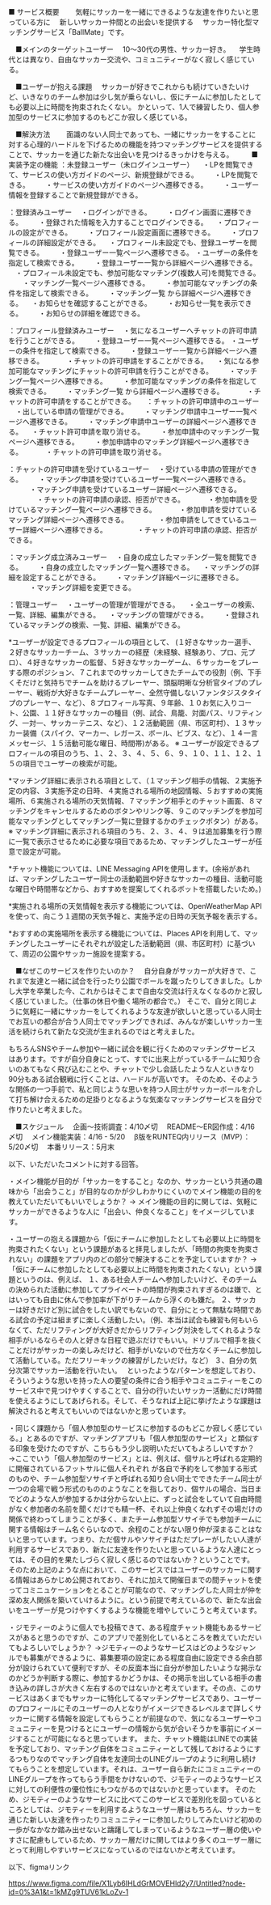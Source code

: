 ■ サービス概要　
　気軽にサッカーを一緒にできるような友達を作りたいと思っている方に
　新しいサッカー仲間との出会いを提供する
　サッカー特化型マッチングサービス「BallMate」です。

　■メインのターゲットユーザー
　10〜30代の男性、サッカー好き。
　学生時代とは異なり、自由なサッカー交流や、コミュニティーがなく寂しく感じている。

　■ユーザーが抱える課題
　サッカーが好きでこれからも続けていきたいけど、いきなりのチーム参加は少し気が乗らないし、仮にチームに参加したとしても必要以上に時間を拘束されたくない。
かといって、1人で練習したり、個人参加型のサービスに参加するのもどこか寂しく感じている。

　■解決方法　
　面識のない人同士であっても、一緒にサッカーをすることに対する心理的ハードルを下げるための機能を持つマッチングサービスを提供することで、サッカーを通じた新たな出会いを見つけるきっかけを与える。
　
　■実装予定の機能
：未登録ユーザー（未ログインユーザー）
　・LPを閲覧できて、サービスの使い方ガイドのページ、新規登録ができる。
　　・LPを閲覧できる。
　　・サービスの使い方ガイドのページへ遷移できる。
　　・ユーザー情報を登録することで新規登録ができる。

：登録済みユーザー
　・ログインができる。
　　・ログイン画面に遷移できる。
　　・登録された情報を入力することでログインできる。
　・プロフィールの設定ができる。
　　・プロフィール設定画面に遷移できる。
　　・プロフィールの詳細設定ができる。
　・プロフィール未設定でも、登録ユーザーを閲覧できる。
　　・登録ユーザー一覧ページへ遷移できる。
	・ユーザーの条件を指定して検索できる。
　　・登録ユーザー一覧から詳細ページへ遷移できる。
　・プロフィール未設定でも、参加可能なマッチング(複数人可)を閲覧できる。
　　・マッチング一覧ページへ遷移できる。
　　・参加可能なマッチングの条件を指定して検索できる。
　　・マッチング一覧 から詳細ページへ遷移できる。
　・お知らせを確認することができる。
　　・お知らせ一覧を表示できる。
　　・お知らせの詳細を確認できる。

：プロフィール登録済みユーザー
　・気になるユーザーへチャットの許可申請を行うことができる。
　　・登録ユーザー一覧ページへ遷移できる。
	・ユーザーの条件を指定して検索できる。
　　・登録ユーザー一覧から詳細ページへ遷移できる。
　　　・チャットの許可申請をすることができる。
　・気になる参加可能なマッチングにチャットの許可申請を行うことができる。
　　・マッチング一覧ページへ遷移できる。
　　・参加可能なマッチングの条件を指定して検索できる。
　　・マッチング一覧 から詳細ページへ遷移できる。
　　　・チャットの許可申請をすることができる。
　
：チャットの許可申請中のユーザー
　・出している申請の管理ができる。
　　・マッチング申請中ユーザー一覧ページへ遷移できる。
　　・マッチング申請中ユーザーの詳細ページへ遷移できる。
	　・チャット許可申請を取り消せる。
　　・参加申請中のマッチング一覧ページへ遷移できる。
　　・参加申請中のマッチング詳細ページへ遷移できる。
　　　・チャットの許可申請を取り消せる。

：チャットの許可申請を受けているユーザー
　・受けている申請の管理ができる。
　　・マッチング申請を受けているユーザー一覧ページへ遷移できる。
　　　・マッチング申請を受けているユーザー詳細ページへ遷移できる。
　　　　・チャットの許可申請の承認、拒否ができる。
　　　・参加申請を受けているマッチング一覧ページへ遷移できる。
　　　・参加申請を受けているマッチング詳細ページへ遷移できる。
　　　　・参加申請をしてきているユーザー詳細ページへ遷移できる。
　　　　・チャットの許可申請の承認、拒否ができる。

：マッチング成立済みユーザー
　・自身の成立したマッチング一覧を閲覧できる。
　　・自身の成立したマッチング一覧へ遷移できる。
　・マッチングの詳細を設定することができる。
　　・マッチング詳細ページに遷移できる。
　　　・マッチング詳細を変更できる。

：管理ユーザー
　・ユーザーの管理が管理ができる。
    　・全ユーザーの検索、一覧、詳細、編集ができる。
　・マッチングの管理ができる。
　　・登録されているマッチングの検索、一覧、詳細、編集ができる。

*ユーザーが設定できるプロフィールの項目として、 (１好きなサッカー選手、２好きなサッカーチーム、３サッカーの経歴（未経験、経験あり、プロ、元プロ）、４好きなサッカーの監督、５好きなサッカーゲーム、６サッカーをプレーする際のポジション、７これまでのサッカーしてきたチームでの役割（例、下手くそだけと気持ちでチームを助けるプレーヤー、頭脳明晰な分析官タイプのプレーヤー、戦術が大好きなチームプレーヤー、全然守備しないファンタジスタタイプのプレーヤー、など）、８プロフィール写真、９年齢、１０お気に入りコート、公園、１１好きなサッカーの種目（例、試合、鳥籠、対面パス、リフティング、一対一、サッカーテニス、など）、１２活動範囲（県、市区町村）、１３サッカー装備（スパイク、マーカー、レガース、ボール、ビブス、など）、１４一言メッセージ、１５活動可能な曜日、時間帯)がある。
※ ユーザーが設定できるプロフィールの項目のうち、１、２、３、４、５、６、９、１０、１１、１２、１５の項目でユーザーの検索が可能。

*マッチング詳細に表示される項目として、（１マッチング相手の情報、２実施予定の内容、３実施予定の日時、４実施される場所の地図情報、５おすすめの実施場所、６実施される場所の天気情報、７マッチング相手とのチャット画面、８マッチングをキャンセルするためのボタンやリンク等、９このマッチングを参加可能なマッチングとしてマッチング一覧に登録するかのチェックボタン）がある。
※ マッチング詳細に表示される項目のうち、２、３、４、９は追加募集を行う際に一覧で表示させるために必要な項目であるため、マッチングしたユーザーが任意で設定が可能。


*チャット機能については、LINE Messaging APIを使用します。(余裕があれば、マッチングしたユーザー同士の活動範囲や好きなサッカーの種目、活動可能な曜日や時間帯などから、おすすめを提案してくれるボットを搭載したいため。)

*実施される場所の天気情報を表示する機能については、OpenWeatherMap APIを使って、向こう１週間の天気予報と、実施予定の日時の天気予報を表示する。

*おすすめの実施場所を表示する機能については、Places APIを利用して、マッチングしたユーザーにそれぞれが設定した活動範囲（県、市区町村）に基づいて、周辺の公園やサッカー施設を提案する。


　■なぜこのサービスを作りたいのか？
　自分自身がサッカーが大好きで、これまで友達と一緒に試合を行ったり公園でボールを蹴ったりしてきました。しかし大学を卒業した今、これからはそこまで自由な交流は行えなくなるのかと寂しく感じていました。（仕事の休日や働く場所の都合で。）
そこで、自分と同じように気軽に一緒にサッカーをしてくれるような友達が欲しいと思っている人同士でお互いの都合が合う人同士でマッチングできれば、みんなが楽しいサッカー生活を続けられて新たな交流が生まれるのではと考えました。

もちろんSNSやチーム参加や一緒に試合を観に行くためのマッチングサービスはあります。ですが自分自身にとって、すでに出来上がっているチームに知り合いのあてもなく飛び込むことや、チャットで少し会話したような人といきなり90分もある試合観戦に行くことは、ハードルが高いです。
そのため、そのような関係の一つ手前で、私と同じような思いを持つ人同士がサッカーボールを介して打ち解け合えるための足掛りとなるような気楽なマッチングサービスを自分で作りたいと考えました。

　■スケジュール
　企画〜技術調査：4/10〆切
　README〜ER図作成：4/16 〆切
　メイン機能実装：4/16 - 5/20
　β版をRUNTEQ内リリース（MVP）：5/20〆切
　本番リリース：5月末







以下、いただいたコメントに対する回答。

・メイン機能が目的が「サッカーをすること」なのか、サッカーという共通の趣味から「出会うこと」が目的なのかが少しわかりにくいのでメイン機能の目的を教えていただいてもいいでしょうか？
→ メイン機能の目的に関しては、気軽にサッカーができるような人に「出会い、仲良くなること」をイメージしています。

・ユーザーの抱える課題から「仮にチームに参加したとしても必要以上に時間を拘束されたくない」という課題があると拝見しましたが、「時間の拘束を拘束されない」の課題をアプリ内のどの部分で解決することを予定していますか？
→ 「仮にチームに参加したとしても必要以上に時間を拘束されたくない」という課題というのは、例えば、
１、ある社会人チームへ参加したいけど、そのチームの決められた活動に参加してプライベートの時間が拘束されすぎるのは嫌で、とはいっても自由に休んで参加率が下がりチームから浮くのも嫌だ。
２、サッカーは好きだけど別に試合をしたい訳でもないので、自分にとって無駄な時間である試合の予定は組まずに楽しく活動したい。（例、本当は試合も練習も何もいらなくて、ただリフティングが大好きだからリフティング対決をしてくれるような相手がいるならその人と好きな日程で遊ぶだけでもいい。ドリブルで相手を抜くことだけがサッカーの楽しみだけど、相手がいないので仕方なくチームに参加して活動している。ただフリーキックの練習がしたいだけ。など）
３、自分の気分次第でサッカー活動を行いたい。　
といったようなパターンを想定しており、
そういうような思いを持った人の要望の条件に合う相手やコミュニティーをこのサービス中で見つけやすくすることで、自分の行いたいサッカー活動にだけ時間を使えるようにしてあげられる。そして、そうなれば上記に挙げたような課題は解決されると考えてもいいのではないかと思っています。

・同じく課題から「個人参加型のサービスに参加するのもどこか寂しく感じている。」とあるのですが、マッチングアプリも「個人参加型のサービス」と類似する印象を受けたのですが、こちらもう少し説明いただいてもよろしいですか？
→ここでいう「個人参加型のサービス」とは、例えば、個サルと呼ばれる定期的に開催されているフットサルに個人それぞれ
が各自で予約をして参加する形式のものや、チーム参加型ソサイチと呼ばれる知り合い同士でできたチーム同士が一つの会場で戦う形式のもののようなことを指しており、個サルの場合、当日までどのような人が参加するかは分からない上に、ずっと試合をしていて自由時間がなく参加者の名前を聞くだけでも精一杯、それ以上仲良くなれずその場だけの関係で終わってしまうことが多く、またチーム参加型ソサイチでも参加チームに関する情報はチーム名ぐらいなので、余程のことがない限り仲が深まることはないと思っています。つまり、ただ個サルやソサイチはただプレーがしたい人達が利用するサービスであり、新たに友達を作りたいと思っているような人達にとっては、その目的を果たしづらく寂しく感じるのではないか？ということです。
そのため上記のような点において、このサービスではユーザーのサッカーに関する情報はあらかじめ公開されており、それに加えて開催日までの間チャットを使ってコミニュケーションをとることが可能なので、マッチングした人同士が仲を深め友人関係を築いていけるように。という前提で考えているので、新たな出会いをユーザーが見つけやすくするような機能を増やしていこうと考えています。

・ジモティーのように個人でも投稿できて、ある程度チャット機能もあるサービスがあると思うのですが、このアプリで差別化しているところを教えていただいてもよろしいでしょうか？
→ジモティーのようなサービスはどのようなジャンルでも募集ができるように、募集要項の設定にある程度自由に設定できる余白部分が設けられていて便利ですが、その反面本当に自分が参加したいような掲示なのかどうか判断する際に、参加するかどうかは、その掲示を出している相手の書き込みの詳しさが大きく左右するのではないかと考えています。その点、このサービスはあくまでもサッカーに特化してるマッチングサービスであり、ユーザーのプロフィールにそのユーザーの人となりがイメージできるレベルまで詳しくサッカーに関する情報を設定してもらうことが前提なので、気になるユーザーやコミュニティーを見つけるとにユーザーの情報から気が合いそうかを事前にイメージすることが可能になると思っています。
また、チャット機能はLINEでの実装を予定しており、マッチング自体をコミュニティーとして残しておけるようにするつもりなのでマッチング自体を友達同士のLINEグループのように利用し続けてもらうことを想定しています。それは、ユーザー自ら新たにコミュニティーのLINEグループを作ってもらう手間をかけないので、ジモティーのようなサービスに対しての利便性の優位性にもつながるのではないかと思っています。
そのため、ジモティーのようなサービスに比べてこのサービスで差別化を図っているところとしては、ジモティーを利用するようなユーザー層はもちろん、サッカーを通じた新しい友達を作ったりコミュニティーに参加したりしてみたいけど初めの一歩がなかなか踏み出せないと躊躇してしまっているようなユーザー層の使いやすさに配慮もしているため、サッカー層だけに関してはより多くのユーザー層にとって利用しやすいサービスになっているのではないかと考えています。


以下、figmaリンク

https://www.figma.com/file/X1Lyb6IHLdGrMOVEHld2y7/Untitled?node-id=0%3A1&t=1kMZg9TUV61kLoZv-1